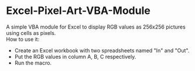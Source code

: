 # Excel-Pixel-Art-VBA-Module
A simple VBA module for Excel to display RGB values as 256x256 pictures using cells as pixels.  
How to use it: 
- Create an Excel workbook with two spreadsheets named "In" and "Out". 
- Put the RGB values in column A, B, C respectively. 
- Run the macro.
